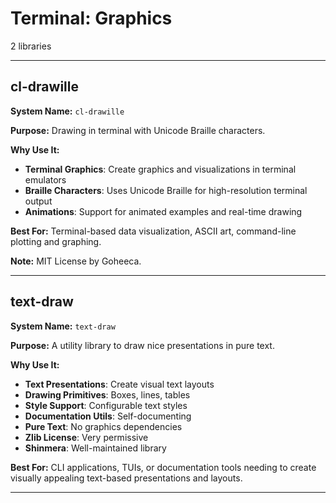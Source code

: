 # Terminal: Graphics

2 libraries

---

## cl-drawille

**System Name:** `cl-drawille`

**Purpose:** Drawing in terminal with Unicode Braille characters.

**Why Use It:**
- **Terminal Graphics**: Create graphics and visualizations in terminal emulators
- **Braille Characters**: Uses Unicode Braille for high-resolution terminal output
- **Animations**: Support for animated examples and real-time drawing

**Best For:** Terminal-based data visualization, ASCII art, command-line plotting and graphing.

**Note:** MIT License by Goheeca.

---


## text-draw

**System Name:** `text-draw`

**Purpose:** A utility library to draw nice presentations in pure text.

**Why Use It:**
- **Text Presentations**: Create visual text layouts
- **Drawing Primitives**: Boxes, lines, tables
- **Style Support**: Configurable text styles
- **Documentation Utils**: Self-documenting
- **Pure Text**: No graphics dependencies
- **Zlib License**: Very permissive
- **Shinmera**: Well-maintained library

**Best For:** CLI applications, TUIs, or documentation tools needing to create visually appealing text-based presentations and layouts.

---


